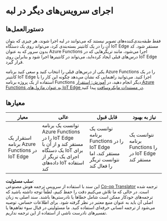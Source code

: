 <!--
CO_OP_TRANSLATOR_METADATA:
{
  "original_hash": "cc7ad255517f5f618f9c8899e6ff6783",
  "translation_date": "2025-08-25T21:08:03+00:00",
  "source_file": "4-manufacturing/lessons/3-run-fruit-detector-edge/assignment.md",
  "language_code": "fa"
}
-->
# اجرای سرویس‌های دیگر در لبه

## دستورالعمل‌ها

فقط طبقه‌بندی‌کننده‌های تصویر نیستند که می‌توانند در لبه اجرا شوند، هر چیزی که بتوان آن را در یک کانتینر بسته‌بندی کرد، می‌تواند روی یک دستگاه IoT Edge مستقر شود. کد بدون سرور که به عنوان Azure Functions اجرا می‌شود، مانند تریگرهایی که در درس‌های قبلی ایجاد کرده‌اید، می‌تواند در کانتینرها اجرا شود و بنابراین روی IoT Edge قرار گیرد.

یکی از درس‌های قبلی را انتخاب کنید و سعی کنید برنامه Azure Functions را در یک کانتینر IoT Edge اجرا کنید. می‌توانید راهنمایی که نشان می‌دهد چگونه این کار را با استفاده از یک پروژه برنامه Functions دیگر انجام دهید، در [آموزش: استقرار Azure Functions به عنوان ماژول‌های IoT Edge در مستندات مایکروسافت](https://docs.microsoft.com/azure/iot-edge/tutorial-deploy-function?WT.mc_id=academic-17441-jabenn&view=iotedge-2020-11) پیدا کنید.

## معیارها

| معیار | عالی | قابل قبول | نیاز به بهبود |
| ------ | ----- | ---------- | ------------- |
| استقرار یک برنامه Azure Functions در IoT Edge | توانست یک برنامه Azure Functions را در IoT Edge مستقر کند و از آن با یک دستگاه IoT برای اجرای یک تریگر از داده‌های IoT استفاده کند | توانست یک برنامه Functions را در IoT Edge مستقر کند، اما نتوانست تریگر را فعال کند | نتوانست یک برنامه Functions را در IoT Edge مستقر کند |

**سلب مسئولیت**:  
این سند با استفاده از سرویس ترجمه هوش مصنوعی [Co-op Translator](https://github.com/Azure/co-op-translator) ترجمه شده است. در حالی که ما تلاش می‌کنیم دقت را حفظ کنیم، لطفاً توجه داشته باشید که ترجمه‌های خودکار ممکن است شامل خطاها یا نادرستی‌ها باشند. سند اصلی به زبان اصلی آن باید به عنوان منبع معتبر در نظر گرفته شود. برای اطلاعات حساس، توصیه می‌شود از ترجمه انسانی حرفه‌ای استفاده کنید. ما مسئولیتی در قبال سوء تفاهم‌ها یا تفسیرهای نادرست ناشی از استفاده از این ترجمه نداریم.